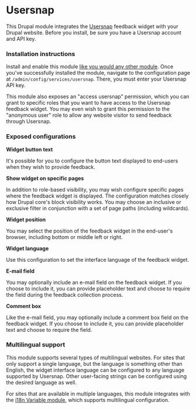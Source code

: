 Usersnap
========

This Drupal module integrates the [Usersnap][] feedback widget with your Drupal
website. Before you install, be sure you have a Usersnap account and API key.


### Installation instructions

Install and enable this module [like you would any other module][]. Once you've
successfully installed the module, navigate to the configuration page at
`/admin/config/services/usersnap`. There, you must enter your Usersnap API key.

This module also exposes an "access usersnap" permission, which you can grant to
specific roles that you want to have access to the Usersnap feedback widget. You
may even wish to grant this permission to the "anonymous user" role to allow any
website visitor to send feedback through Usersnap.


### Exposed configurations

__Widget button text__

It's possible for you to configure the button text displayed to end-users when
they wish to provide feedback.

__Show widget on specific pages__

In addition to role-based visibility, you may wish configure specific pages
where the feedback widget is displayed. The configuration matches closely how
Drupal core's block visibility works. You may choose an inclusive or exclusive
filter in conjunction with a set of page paths (including wildcards).

__Widget position__

You may select the position of the feedback widget in the end-user's browser,
including bottom or middle left or right.

__Widget language__

Use this configuration to set the interface language of the feedback widget.

__E-mail field__

You may optionally include an e-mail field on the feedback widget. If you choose
to include it, you can provide placeholder text and choose to require the field
during the feedback collection process.

__Comment box__

Like the e-mail field, you may optionally include a comment box field on the
feedback widget. If you choose to include it, you can provide placeholder text
and choose to require the field.


### Multilingual support

This module supports several types of multilingual websites. For sites that only
support a single language, but the language is something other than English, the
widget interface language can be configured to any language supported by
Usersnap. Other user-facing strings can be configured using the desired language
as well.

For sites that are available in multiple languages, this module integrates with
the [i18n Variable module][], which supports multilingual configuration.


[Usersnap]: https://www.usersnap.com
[like you would any other module]: https://www.drupal.org/documentation/install/modules-themes/modules-7
[i18n Variable module]: https://www.drupal.org/project/i18n

